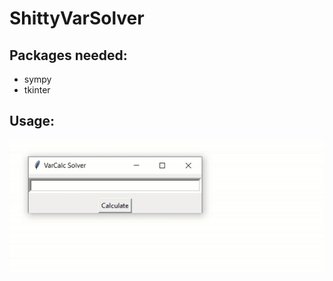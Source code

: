 # ShittyVarSolver

## Packages needed:
* sympy
* tkinter


## Usage:
![Example](https://github.com/arnavdx/ShittyVarSolver/blob/main/extra/Example.gif)
